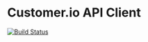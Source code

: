 # Customer.io API Client

[![Build Status](https://travis-ci.org/printu/customerio.svg?branch=master)](https://travis-ci.org/printu/customerio)